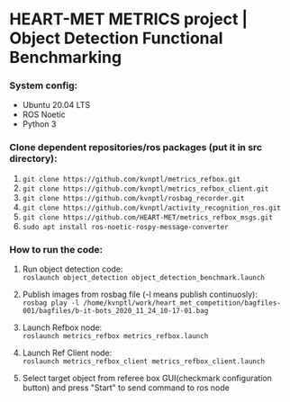 # HEART-MET METRICS project | Object Detection Functional Benchmarking

### System config:
- Ubuntu 20.04 LTS
- ROS Noetic
- Python 3

### Clone dependent repositories/ros packages (put it in src directory):

1. `git clone https://github.com/kvnptl/metrics_refbox.git`
2. `git clone https://github.com/kvnptl/metrics_refbox_client.git`
3. `git clone https://github.com/kvnptl/rosbag_recorder.git`
4. `git clone https://github.com/kvnptl/activity_recognition_ros.git`
5. `git clone https://github.com/HEART-MET/metrics_refbox_msgs.git`
6. `sudo apt install ros-noetic-rospy-message-converter`

### How to run the code:

1. Run object detection code:  
`roslaunch object_detection object_detection_benchmark.launch`

2. Publish images from rosbag file (-l means publish continuosly):  
`rosbag play -l /home/kvnptl/work/heart_met_competition/bagfiles-001/bagfiles/b-it-bots_2020_11_24_10-17-01.bag`

3. Launch Refbox node:  
`roslaunch metrics_refbox metrics_refbox.launch`

4. Launch Ref Client node:  
`roslaunch metrics_refbox_client metrics_refbox_client.launch`

5. Select target object from referee box GUI(checkmark configuration button) and press "Start" to send command to ros node
